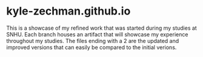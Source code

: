 # kyle-zechman.github.io
This is a showcase of my refined work that was started during my studies at SNHU.
Each branch houses an artifact that will showcase my experience throughout my studies.
The files ending with a 2 are the updated and improved versions that can easily be compared to the initial verions.
